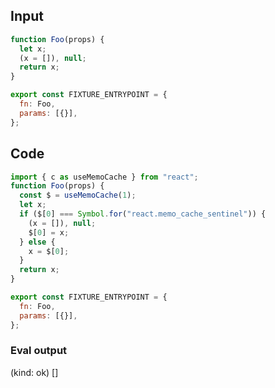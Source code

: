 
## Input

```javascript
function Foo(props) {
  let x;
  (x = []), null;
  return x;
}

export const FIXTURE_ENTRYPOINT = {
  fn: Foo,
  params: [{}],
};

```

## Code

```javascript
import { c as useMemoCache } from "react";
function Foo(props) {
  const $ = useMemoCache(1);
  let x;
  if ($[0] === Symbol.for("react.memo_cache_sentinel")) {
    (x = []), null;
    $[0] = x;
  } else {
    x = $[0];
  }
  return x;
}

export const FIXTURE_ENTRYPOINT = {
  fn: Foo,
  params: [{}],
};

```
      
### Eval output
(kind: ok) []